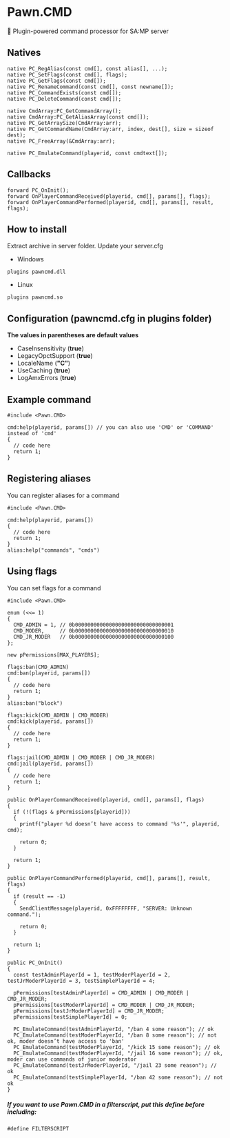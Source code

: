# Pawn.CMD
🚀 Plugin-powered command processor for SA:MP server
## Natives
```pawn
native PC_RegAlias(const cmd[], const alias[], ...);
native PC_SetFlags(const cmd[], flags);
native PC_GetFlags(const cmd[]);
native PC_RenameCommand(const cmd[], const newname[]);
native PC_CommandExists(const cmd[]);
native PC_DeleteCommand(const cmd[]);

native CmdArray:PC_GetCommandArray();
native CmdArray:PC_GetAliasArray(const cmd[]);
native PC_GetArraySize(CmdArray:arr);
native PC_GetCommandName(CmdArray:arr, index, dest[], size = sizeof dest);
native PC_FreeArray(&CmdArray:arr);

native PC_EmulateCommand(playerid, const cmdtext[]);
```
## Callbacks
```pawn
forward PC_OnInit();
forward OnPlayerCommandReceived(playerid, cmd[], params[], flags);
forward OnPlayerCommandPerformed(playerid, cmd[], params[], result, flags);
```
## How to install
Extract archive in server folder. Update your server.cfg
- Windows
```
plugins pawncmd.dll
```
- Linux
```
plugins pawncmd.so
```
## Configuration (pawncmd.cfg in plugins folder)
**The values in parentheses are default values**
* CaseInsensitivity (**true**)
* LegacyOpctSupport (**true**)
* LocaleName (**"C"**)
* UseCaching (**true**)
* LogAmxErrors (**true**)
## Example command
```pawn
#include <Pawn.CMD>

cmd:help(playerid, params[]) // you can also use 'CMD' or 'COMMAND' instead of 'cmd'
{
  // code here
  return 1;
}
```
## Registering aliases
You can register aliases for a command
```pawn
#include <Pawn.CMD>

cmd:help(playerid, params[])
{
  // code here
  return 1;
}
alias:help("commands", "cmds")
```
## Using flags
You can set flags for a command
```pawn
#include <Pawn.CMD>

enum (<<= 1)
{
  CMD_ADMIN = 1, // 0b00000000000000000000000000000001
  CMD_MODER,     // 0b00000000000000000000000000000010
  CMD_JR_MODER   // 0b00000000000000000000000000000100
};

new pPermissions[MAX_PLAYERS];

flags:ban(CMD_ADMIN)
cmd:ban(playerid, params[])
{
  // code here
  return 1;
}
alias:ban("block")

flags:kick(CMD_ADMIN | CMD_MODER)
cmd:kick(playerid, params[])
{
  // code here
  return 1;
}

flags:jail(CMD_ADMIN | CMD_MODER | CMD_JR_MODER)
cmd:jail(playerid, params[])
{
  // code here
  return 1;
}

public OnPlayerCommandReceived(playerid, cmd[], params[], flags)
{
  if (!(flags & pPermissions[playerid]))
  {
    printf("player %d doesn’t have access to command '%s'", playerid, cmd);

    return 0;
  }

  return 1;
}

public OnPlayerCommandPerformed(playerid, cmd[], params[], result, flags)
{
  if (result == -1)
  {
    SendClientMessage(playerid, 0xFFFFFFFF, "SERVER: Unknown command.");

    return 0;
  }

  return 1;
}

public PC_OnInit()
{
  const testAdminPlayerId = 1, testModerPlayerId = 2, testJrModerPlayerId = 3, testSimplePlayerId = 4;

  pPermissions[testAdminPlayerId] = CMD_ADMIN | CMD_MODER | CMD_JR_MODER;
  pPermissions[testModerPlayerId] = CMD_MODER | CMD_JR_MODER;
  pPermissions[testJrModerPlayerId] = CMD_JR_MODER;
  pPermissions[testSimplePlayerId] = 0;

  PC_EmulateCommand(testAdminPlayerId, "/ban 4 some reason"); // ok
  PC_EmulateCommand(testModerPlayerId, "/ban 8 some reason"); // not ok, moder doesn’t have access to 'ban'
  PC_EmulateCommand(testModerPlayerId, "/kick 15 some reason"); // ok
  PC_EmulateCommand(testModerPlayerId, "/jail 16 some reason"); // ok, moder can use commands of junior moderator
  PC_EmulateCommand(testJrModerPlayerId, "/jail 23 some reason"); // ok
  PC_EmulateCommand(testSimplePlayerId, "/ban 42 some reason"); // not ok
}
```
##### If you want to use Pawn.CMD in a filterscript, put this define before including:
```pawn
#define FILTERSCRIPT
```
